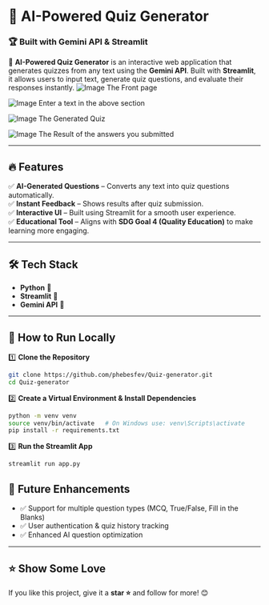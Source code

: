 # 📌 AI-Powered Quiz Generator

### 🏆 Built with Gemini API & Streamlit

🚀 **AI-Powered Quiz Generator** is an interactive web application that generates quizzes from any text using the **Gemini API**. Built with **Streamlit**, it allows users to input text, generate quiz questions, and evaluate their responses instantly. 
![Image](https://github.com/user-attachments/assets/35c9d01e-9762-43b4-bf24-d213814e18da)
The Front page 


![Image](https://github.com/user-attachments/assets/4cb436fa-ae0d-4b41-b91d-d2b9eb0936c7)
Enter a text in the above section 


![Image](https://github.com/user-attachments/assets/b90a8912-075e-4638-8af5-f08b6d40b6b2)
The Generated Quiz 


![Image](https://github.com/user-attachments/assets/92c9804e-f094-4b10-ae86-cfd7dac7fb30)
The Result of the  answers you submitted 

---

## 🔥 Features
✅ **AI-Generated Questions** – Converts any text into quiz questions automatically.  
✅ **Instant Feedback** – Shows results after quiz submission.  
✅ **Interactive UI** – Built using Streamlit for a smooth user experience.  
✅ **Educational Tool** – Aligns with **SDG Goal 4 (Quality Education)** to make learning more engaging.  

---

## 🛠️ Tech Stack
- **Python** 🐍
- **Streamlit** 🎨
- **Gemini API** 🤖

---

## 🚀 How to Run Locally
1️⃣ **Clone the Repository**
```bash
git clone https://github.com/phebesfev/Quiz-generator.git
cd Quiz-generator
```
2️⃣ **Create a Virtual Environment & Install Dependencies**
```bash
python -m venv venv
source venv/bin/activate   # On Windows use: venv\Scripts\activate
pip install -r requirements.txt
```
3️⃣ **Run the Streamlit App**
```bash
streamlit run app.py
```

## 🎯 Future Enhancements
- ✅ Support for multiple question types (MCQ, True/False, Fill in the Blanks)
- ✅ User authentication & quiz history tracking
- ✅ Enhanced AI question optimization

---
## ⭐ Show Some Love
If you like this project, give it a **star ⭐** and follow for more! 😊
